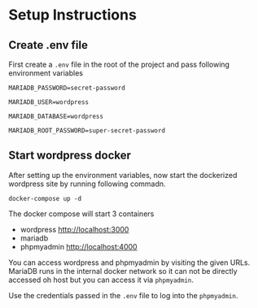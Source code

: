 # Setup Instructions

## Create .env file

First create a `.env` file in the root of the project and pass following environment variables

```MARIADB_PASSWORD=secret-password```

```MARIADB_USER=wordpress```

```MARIADB_DATABASE=wordpress```

```MARIADB_ROOT_PASSWORD=super-secret-password```
 
 ## Start wordpress docker
After setting up the environment variables, now start the dockerized wordpress site by running following commadn.

```docker-compose up -d```

The docker compose will start 3 containers

* wordpress [http://localhost:3000](http://localhost:3000)
* mariadb
* phpmyadmin [http://localhost:4000](http://localhost:4000)

You can access wordpress and phpmyadmin by visiting the given URLs. MariaDB runs in the internal docker network so it can not be directly accessed oh host but you can access it via `phpmyadmin`.

Use the credentials passed in the `.env` file to log into the `phpmyadmin`.
